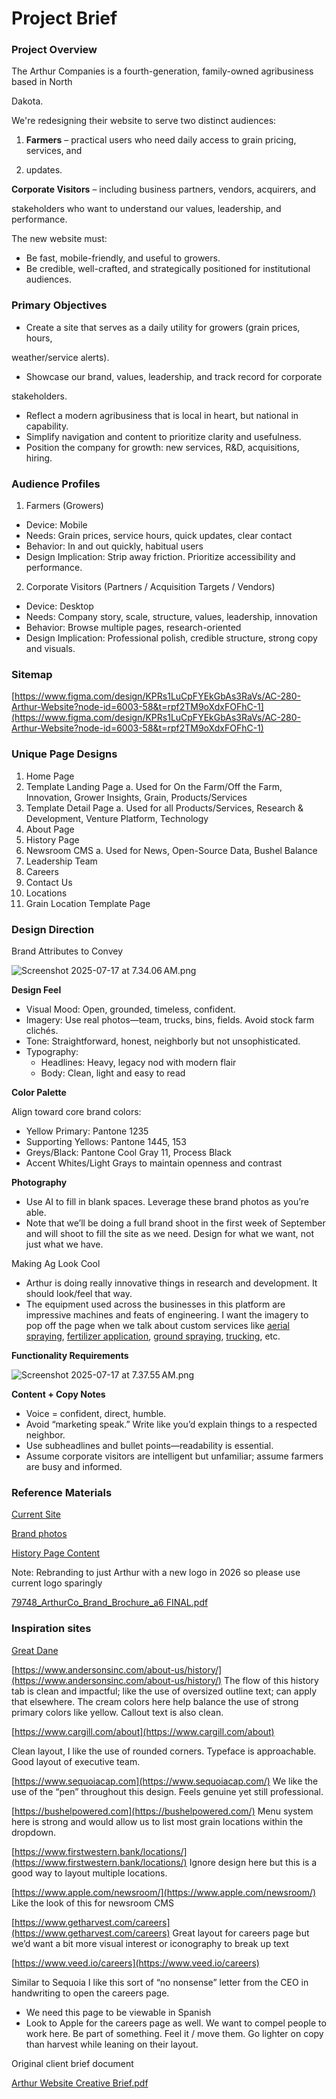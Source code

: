 # Project Brief

### **Project Overview**

The Arthur Companies is a fourth-generation, family-owned agribusiness based in North

Dakota. 

We're redesigning their website to serve two distinct audiences:

1. **Farmers** – practical users who need daily access to grain pricing, services, and

2. updates.

**Corporate Visitors** – including business partners, vendors, acquirers, and

stakeholders who want to understand our values, leadership, and performance.

The new website must:

- Be fast, mobile-friendly, and useful to growers.
- Be credible, well-crafted, and strategically positioned for institutional audiences.

### **Primary Objectives**

- Create a site that serves as a daily utility for growers (grain prices, hours,

weather/service alerts).

- Showcase our brand, values, leadership, and track record for corporate

stakeholders.

- Reflect a modern agribusiness that is local in heart, but national in capability.
- Simplify navigation and content to prioritize clarity and usefulness.
- Position the company for growth: new services, R&D, acquisitions, hiring.

### **Audience Profiles**

1. Farmers (Growers)

- Device: Mobile
- Needs: Grain prices, service hours, quick updates, clear contact
- Behavior: In and out quickly, habitual users
- Design Implication: Strip away friction. Prioritize accessibility and performance.

2. Corporate Visitors (Partners / Acquisition Targets / Vendors)

- Device: Desktop
- Needs: Company story, scale, structure, values, leadership, innovation
- Behavior: Browse multiple pages, research-oriented
- Design Implication: Professional polish, credible structure, strong copy and visuals.

### Sitemap

[https://www.figma.com/design/KPRs1LuCpFYEkGbAs3RaVs/AC-280-Arthur-Website?node-id=6003-58&t=rpf2TM9oXdxFOFhC-1](https://www.figma.com/design/KPRs1LuCpFYEkGbAs3RaVs/AC-280-Arthur-Website?node-id=6003-58&t=rpf2TM9oXdxFOFhC-1)

### Unique Page Designs

1. Home Page
2. Template Landing Page
a. Used for On the Farm/Off the Farm, Innovation, Grower Insights, Grain,
Products/Services
3. Template Detail Page
a. Used for all Products/Services, Research & Development, Venture
Platform, Technology
4. About Page
5. History Page
6. Newsroom CMS
a. Used for News, Open-Source Data, Bushel Balance
7. Leadership Team
8. Careers
9. Contact Us
10. Locations
11. Grain Location Template Page

### **Design Direction**

Brand Attributes to Convey

![Screenshot 2025-07-17 at 7.34.06 AM.png](Project%20Brief%20232b987d66268003b18ed8ae20b428d9/Screenshot_2025-07-17_at_7.34.06_AM.png)

**Design Feel**

- Visual Mood: Open, grounded, timeless, confident.
- Imagery: Use real photos—team, trucks, bins, fields. Avoid stock farm clichés.
- Tone: Straightforward, honest, neighborly but not unsophisticated.
- Typography:
    - Headlines: Heavy, legacy nod with modern flair
    - Body: Clean, light and easy to read

**Color Palette**

Align toward core brand colors:

- Yellow Primary: Pantone 1235
- Supporting Yellows: Pantone 1445, 153
- Greys/Black: Pantone Cool Gray 11, Process Black
- Accent Whites/Light Grays to maintain openness and contrast

**Photography**

- Use AI to fill in blank spaces. Leverage these brand photos as you’re able.
- Note that we’ll be doing a full brand shoot in the first week of September and will shoot to fill the site as we need. Design for what we want, not just what we have.

Making Ag Look Cool

- Arthur is doing really innovative things in research and development. It should look/feel that way.
- The equipment used across the businesses in this platform are impressive machines and feats of engineering. I want the imagery to pop off the page when we talk about custom services like [aerial spraying](https://airtractor.com/wp-content/uploads/2024/05/Aero-Applicators_Sterling-CO_0165.jpg), [fertilizer application](https://parallelag.com/wp-content/uploads/2024/08/terragator.webp), [ground spraying](https://blog.machinefinder.com/wp-content/uploads/2014/11/john-deere-sprayer.jpg), [trucking](https://www.cornhusker800.com/wp-content/uploads/2022/08/tandem-1-scaled.jpg), etc.

**Functionality Requirements**

![Screenshot 2025-07-17 at 7.37.55 AM.png](Project%20Brief%20232b987d66268003b18ed8ae20b428d9/Screenshot_2025-07-17_at_7.37.55_AM.png)

**Content + Copy Notes**

- Voice = confident, direct, humble.
- Avoid “marketing speak.” Write like you’d explain things to a respected neighbor.
- Use subheadlines and bullet points—readability is essential.
- Assume corporate visitors are intelligent but unfamiliar; assume farmers are busy and informed.

### Reference Materials

[Current Site](https://arthurcompanies.com/)

[Brand photos](https://drive.google.com/drive/folders/1W3OqiBwaiz-QVGJi5bWGmFFh1RzrcyUK)

[History Page Content](https://drive.google.com/drive/folders/1oWKQ6JvRwUvUA1AAvH_9Cp_eGNIU6f5T) 

Note: Rebranding to just Arthur with a new logo in 2026 so please use current logo sparingly 

[79748_ArthurCo_Brand_Brochure_a6 FINAL.pdf](Project%20Brief%20232b987d66268003b18ed8ae20b428d9/79748_ArthurCo_Brand_Brochure_a6_FINAL.pdf)

### Inspiration sites

[Great Dane](https://greatdane.com/refrigerated/everest/)

[https://www.andersonsinc.com/about-us/history/](https://www.andersonsinc.com/about-us/history/)
The flow of this history tab is clean and impactful; like the use of
oversized outline text; can apply that elsewhere. The cream colors
here help balance the use of strong primary colors like yellow.
Callout text is also clean.

[https://www.cargill.com/about](https://www.cargill.com/about)

Clean layout, I like the use of rounded corners. Typeface is
approachable. Good layout of executive team.

[https://www.sequoiacap.com](https://www.sequoiacap.com/)
We like the use of the “pen” throughout this design. Feels genuine
yet still professional.

[https://bushelpowered.com](https://bushelpowered.com/)
Menu system here is strong and would allow us to list most grain
locations within the dropdown.

[https://www.firstwestern.bank/locations/](https://www.firstwestern.bank/locations/)
Ignore design here but this is a good way to layout multiple
locations.

[https://www.apple.com/newsroom/](https://www.apple.com/newsroom/)
Like the look of this for newsroom CMS

[https://www.getharvest.com/careers](https://www.getharvest.com/careers)
Great layout for careers page but we’d want a bit more visual
interest or iconography to break up text

[https://www.veed.io/careers](https://www.veed.io/careers) 

Similar to Sequoia I like this sort of “no
nonsense” letter from the CEO in handwriting to open the careers
page.

- We need this page to be viewable in Spanish
- Look to Apple for the careers page as well. We want to compel
people to work here. Be part of something. Feel it / move them. Go
lighter on copy than harvest while leaning on their layout.

Original client brief document

[Arthur Website Creative Brief.pdf](Project%20Brief%20232b987d66268003b18ed8ae20b428d9/Arthur_Website_Creative_Brief.pdf)